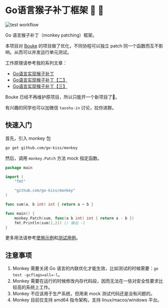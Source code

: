 # Go语言猴子补丁框架 🙉 🐒

![test workflow](https://github.com/go-kiss/monkey/actions/workflows/go.yml/badge.svg)

Go 语言猴子补丁（monkey patching）框架。

本项目对 [Bouke](https://bou.ke/blog/monkey-patching-in-go/) 的项目做了优化，不同协程可以独立 patch 同一个函数而互不影响。从而可以并发运行单元测试。

工作原理请参考我的系列文章：

- [Go语言实现猴子补丁](https://taoshu.in/go/monkey.html)
- [Go语言实现猴子补丁【二】](https://taoshu.in/go/monkey-2.html)
- [Go语言实现猴子补丁【三】](https://taoshu.in/go/monkey-3.html)

Bouke 已经不再维护原项目，所以只能开一个新项目了🤣。

有兴趣的同学也可以加微信 `taoshu-in` 讨论，拉你进群。

## 快速入门

首先，引入 monkey 包

```bash
go get github.com/go-kiss/monkey
```

然后，调用 `monkey.Patch` 方法 mock 指定函数。

```go
package main

import (
	"fmt"

	"github.com/go-kiss/monkey"
)

func sum(a, b int) int { return a + b }

func main() {
	monkey.Patch(sum, func(a b int) int { return a - b })
	fmt.Println(sum(1,2)) // 输出 -1
}
```

更多用法请参考[使用示例](./examples)和[测试用例](./monkey_test.go)。

## 注意事项

1. Monkey 需要关闭 Go 语言的内联优化才能生效，比如测试的时候需要：`go test -gcflags=all=-l`。
2. Monkey 需要在运行的时候修改内存代码段，因而无法在一些对安全性要求比较高的系统上工作。
3. Monkey 不应该用于生产系统，但用来 mock 测试代码还是没有问题的。
4. Monkey 目前仅支持 amd64 指令架构，支持 linux/macos/windows 平台。
